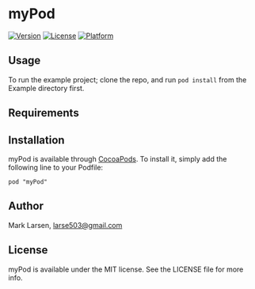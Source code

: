 # myPod

[![Version](https://img.shields.io/cocoapods/v/myPod.svg?style=flat)](http://cocoadocs.org/docsets/myPod)
[![License](https://img.shields.io/cocoapods/l/myPod.svg?style=flat)](http://cocoadocs.org/docsets/myPod)
[![Platform](https://img.shields.io/cocoapods/p/myPod.svg?style=flat)](http://cocoadocs.org/docsets/myPod)

## Usage

To run the example project; clone the repo, and run `pod install` from the Example directory first.

## Requirements

## Installation

myPod is available through [CocoaPods](http://cocoapods.org). To install
it, simply add the following line to your Podfile:

    pod "myPod"

## Author

Mark Larsen, larse503@gmail.com

## License

myPod is available under the MIT license. See the LICENSE file for more info.

